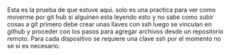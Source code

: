 Esta es la prueba de que estuve aqui.
solo es una practica para ver como moverme por git hub
si alguinen esta leyendo esto y no sabe como subir cosas a git
primero debe crear unas llaves con ssh 
luego se vinculan en github y proceder con los pasos para agregar archivos desde un repositorio remoto.
Para cada dispositivo se requiere una clave ssh por el momento no se si es necesario.
